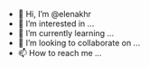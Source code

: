 - 👋 Hi, I’m @elenakhr
- 👀 I’m interested in ...
- 🌱 I’m currently learning ...
- 💞️ I’m looking to collaborate on ...
- 📫 How to reach me ...

<!---
elenakhr/elenakhr is a ✨ special ✨ repository because its `README.md` (this file) appears on your GitHub profile.
You can click the Preview link to take a look at your changes.
--->
